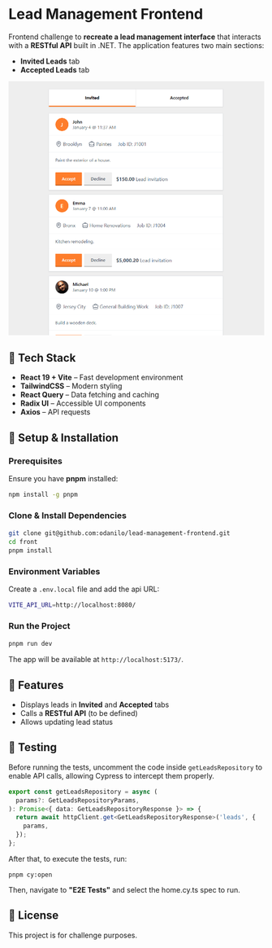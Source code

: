 # Lead Management Frontend

Frontend challenge to **recreate a lead management interface** that interacts with a **RESTful API** built in .NET. The application features two main sections:

- **Invited Leads** tab
- **Accepted Leads** tab

![alt text](image.png)

## 🚀 Tech Stack

- **React 19 + Vite** – Fast development environment
- **TailwindCSS** – Modern styling
- **React Query** – Data fetching and caching
- **Radix UI** – Accessible UI components
- **Axios** – API requests

## 🔧 Setup & Installation

### **Prerequisites**

Ensure you have **pnpm** installed:

```sh
npm install -g pnpm
```

### **Clone & Install Dependencies**

```sh
git clone git@github.com:odanilo/lead-management-frontend.git
cd front
pnpm install
```

### **Environment Variables**

Create a `.env.local` file and add the api URL:

```sh
VITE_API_URL=http://localhost:8080/
```

### **Run the Project**

```sh
pnpm run dev
```

The app will be available at `http://localhost:5173/`.

## 📌 Features

- Displays leads in **Invited** and **Accepted** tabs
- Calls a **RESTful API** (to be defined)
- Allows updating lead status

## 🔬 Testing

Before running the tests, uncomment the code inside `getLeadsRepository` to enable API calls, allowing Cypress to intercept them properly.

```ts
export const getLeadsRepository = async (
  params?: GetLeadsRepositoryParams,
): Promise<{ data: GetLeadsRepositoryResponse }> => {
  return await httpClient.get<GetLeadsRepositoryResponse>('leads', {
    params,
  });
};
```

After that, to execute the tests, run:

```
pnpm cy:open
```

Then, navigate to **"E2E Tests"** and select the home.cy.ts spec to run.

## 📄 License

This project is for challenge purposes.
